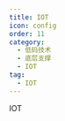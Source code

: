 ```yaml
---
title: IOT
icon: config
order: 11
category:
  - 低码技术
  - 底层支撑
  - IOT
tag:
  - IOT
---
```


IOT




